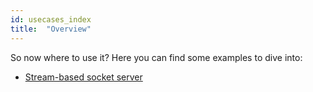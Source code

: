 ```yaml
---
id: usecases_index
title:  "Overview"
---
```


So now where to use it? Here you can find some examples to dive into:

- [Stream-based socket server](https://github.com/zio/zio-nio/blob/master/examples/src/main/scala/StreamsBasedServer.scala)
